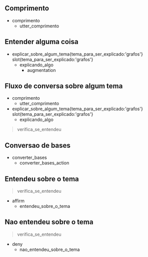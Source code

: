 ## Comprimento
* comprimento
    - utter_comprimento

## Entender alguma coisa

* explicar_sobre_algum_tema{tema_para_ser_explicado:'grafos'}
	slot{tema_para_ser_explicado:'grafos'}
    - explicando_algo
		- augmentation

## Fluxo de conversa sobre algum tema

* comprimento
    - utter_comprimento
* explicar_sobre_algum_tema{tema_para_ser_explicado:'grafos'}
	slot{tema_para_ser_explicado:'grafos'}
    - explicando_algo
> verifica_se_entendeu

## Conversao de bases
* converter_bases
   - converter_bases_action

## Entendeu sobre o tema
> verifica_se_entendeu
* affirm
  - entendeu_sobre_o_tema

## Nao entendeu sobre o tema
> verifica_se_entendeu
* deny
  - nao_entendeu_sobre_o_tema
